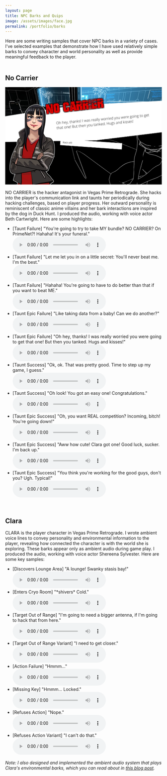 ```yaml
---
layout: page
title: NPC Barks and Quips
image: /assets/images/face.jpg
permalink: /portfolio/barks
---
```

Here are some writing samples that cover NPC barks in a variety of cases. I've selected examples that demonstrate how I have used relatively simple barks to convey character and world personality as well as provide meaningful feedback to the player.
<br/><br/>


## No Carrier
<a href="/portfolio/images/nocarrier/no_carrier_bark-web.jpg"><img src="/portfolio/images/nocarrier/no_carrier_bark-web.jpg" alt="No Carrier" class="inline_floating_images"/></a>

NO CARRIER is the hacker antagonist in Vegas Prime Retrograde. She hacks into the player's communication link and taunts her periodically during hacking challenges, based on player progress. Her outward personality is reminiscent of classic anime villains and her bark interactions are inspired by the dog in Duck Hunt. I produced the audio, working with voice actor Beth Cartwright. Here are some highlights:

<ul class="portfolio_item">
    <li>[Taunt Failure] "You're going to try to take MY bundle? NO CARRIER? On PrimeNet?! Hahaha! It's your funeral."<br/>
    <audio src="/portfolio/audio_samples/nocarrier/CITY 1 FAIL.mp3" controls></audio>
    </li>
    <li>[Taunt Failure] "Let me let you in on a little secret: You'll never beat me. I'm the best."<br/>
    <audio src="/portfolio/audio_samples/nocarrier/CITY 5 FAIL.mp3" controls></audio>
    </li>
    <li>[Taunt Failure] "Hahaha! You're going to have to do better than that if you want to beat ME."<br/>
    <audio src="/portfolio/audio_samples/nocarrier/CITY 6 FAIL.mp3" controls></audio>
    </li>
    <li>[Taunt Epic Failure] "Like taking data from a baby! Can we do another?"<br/>
    <audio src="/portfolio/audio_samples/nocarrier/CITY 7 FAIL.mp3" controls></audio>
    </li>
    <li>[Taunt Epic Failure] "Oh hey, thanks! I was really worried you were going to get that one! But then you tanked. Hugs and kisses!"<br/>
    <audio src="/portfolio/audio_samples/nocarrier/CITY 8 FAIL.mp3" controls></audio>
    </li>
    <li>[Taunt Success] "Ok, ok. That was pretty good. Time to step up my game, I guess."<br/>
    <audio src="/portfolio/audio_samples/nocarrier/CITY 7 COMPLETE.mp3" controls></audio>
    </li>
    <li>[Taunt Success] "Oh look! You got an easy one! Congratulations."<br/>
    <audio src="/portfolio/audio_samples/nocarrier/CITY 8 COMPLETE.mp3" controls></audio>
    </li>
    <li>[Taunt Epic Success] "Oh, you want REAL competition? Incoming, bitch! You're going down!"<br/>
    <audio src="/portfolio/audio_samples/nocarrier/CITY 10 COMPLETE.mp3" controls></audio>
    </li>
    <li>[Taunt Epic Success] "Aww how cute! Clara got one! Good luck, sucker. I'm back up."<br/>
    <audio src="/portfolio/audio_samples/nocarrier/CITY 14 COMPLETE.mp3" controls></audio>
    </li>
    <li>[Taunt Epic Success] "You think you're working for the good guys, don't you? Ugh. Typical!"<br/>
    <audio src="/portfolio/audio_samples/nocarrier/CITY 12 COMPLETE.mp3" controls></audio>
    </li>
</ul>

<br/>

## Clara
CLARA is the player character in Vegas Prime Retrograde. I wrote ambient voice lines to convey personality and environmental information to the player, revealing how connected the character is with the world she is exploring. These barks appear only as ambient audio during game play. I produced the audio, working with voice actor Shereena Sylvester. Here are some key samples:

<ul class="portfolio_item">
    <li>[Discovers Lounge Area] "A lounge! Swanky stasis bay!"<br/>
    <audio src="/portfolio/audio_samples/clara/alounge_bip.mp3" controls></audio>
    </li>
    <li>[Enters Cryo Room] "*shivers* Cold."<br/>
    <audio src="/portfolio/audio_samples/clara/cold_bip.mp3" controls></audio>
    </li>
    <li>[Target Out of Range] "I'm going to need a bigger antenna, if I'm going to hack that from here."<br/>
    <audio src="/portfolio/audio_samples/clara/biggerantenna_bip.mp3" controls></audio>
    </li>
    <li>[Target Out of Range Variant] "I need to get closer."<br/>
    <audio src="/portfolio/audio_samples/clara/ineedtogetcloser_bip.mp3" controls></audio>
    </li>
    <li>[Action Failure] "Hmmm..."<br/>
    <audio src="/portfolio/audio_samples/clara/hmm_bip.mp3" controls></audio>
    </li>
    <li>[Missing Key] "Hmmm... Locked."<br/>
    <audio src="/portfolio/audio_samples/clara/hmmlocked_bip.mp3" controls></audio>
    </li>
    <li>[Refuses Action] "Nope."<br/>
    <audio src="/portfolio/audio_samples/clara/nope_bip.mp3" controls></audio>
    </li>
    <li>[Refuses Action Variant] "I can't do that."<br/>
    <audio src="/portfolio/audio_samples/clara/icantdothat_bip.mp3" controls></audio>
    </li>
</ul>

<i>Note: I also designed and implemented the ambient audio system that plays Clara's environmental barks, which you can read about in <a href="/blog/2018/04/02/character-audio-manager/">this blog post</a>.</i>

<!--
## Misc. Flavor Text
Flavor text for artifacts and encounters.

## BONUS: Procedural Flavor Text generation
A bit about item text creation in Starscan
-->